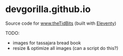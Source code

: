 # devgorilla.github.io

Source code for www.theTidBits (built with [Eleventy](https://11ty.dev))


TODO:
- images for tassajara bread book
- resize & optimize all images (can a script do this?)
